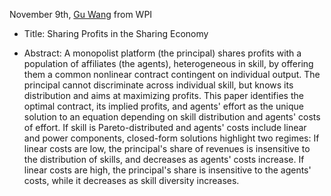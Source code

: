 November 9th, [Gu Wang](https://sites.google.com/view/guwang/) from WPI

- Title: Sharing Profits in the Sharing Economy

- Abstract: A monopolist platform (the principal) shares profits with a population of affiliates (the agents), heterogeneous in skill, by offering them a common nonlinear contract contingent on individual output. The principal cannot discriminate across individual skill, but knows its distribution and aims at maximizing profits. This paper identifies the optimal contract, its implied profits, and agents' effort as the unique solution to an equation depending on skill distribution and agents' costs of effort. If skill is Pareto-distributed and agents' costs include linear and power components, closed-form solutions highlight two regimes: If linear costs are low, the principal's share of revenues is insensitive to the distribution of skills, and decreases as agents' costs increase. If linear costs are high, the principal's share is insensitive to the agents' costs, while it decreases as skill diversity increases.

   